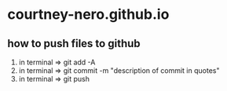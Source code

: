 # courtney-nero.github.io

## how to push files to github 
1. in terminal => git add -A
2. in terminal => git commit -m "description of commit in quotes"
3. in terminal => git push
